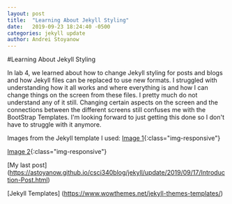```yaml
---
layout: post
title:  "Learning About Jekyll Styling"
date:   2019-09-23 18:24:40 -0500
categories: jekyll update
author: Andrei Stoyanow
---
```


#Learning About Jekyll Styling

In lab 4, we learned about how to change Jekyll styling for posts and blogs and how Jekyll files can be replaced to use new formats. I struggled with understanding how it all works and where everything is and how I can change things on the screen from these files. I pretty much do not understand any of it still. Changing certain aspects on the screen and the connections between the different screens still confuses me with the BootStrap Templates. I'm looking forward to just getting this done so I don't have to struggle with it anymore.

Images from the Jekyll template I used:
[Image 1](Users/Andrei/Documents/GitHub/csci340blog/images/pic03.jpg){:class="img-responsive"}

[Image 2](Users/Andrei/Documents/GitHub/csci340blog/images/pic04.jpg){:class="img-responsive"}


[My last post] (https://astoyanow.github.io/csci340blog/jekyll/update/2019/09/17/Introduction-Post.html)

[Jekyll Templates] (https://www.wowthemes.net/jekyll-themes-templates/)
